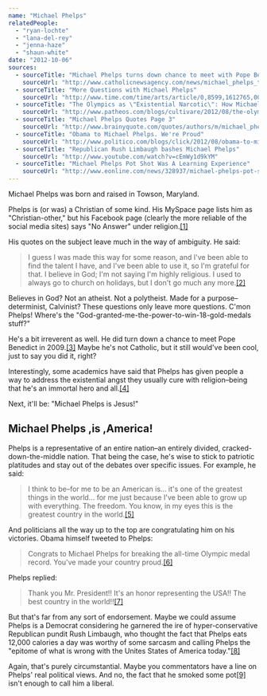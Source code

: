 ```yaml
---
name: "Michael Phelps"
relatedPeople:
  - "ryan-lochte"
  - "lana-del-rey"
  - "jenna-haze"
  - "shaun-white"
date: "2012-10-06"
sources:
  - sourceTitle: "Michael Phelps turns down chance to meet with Pope Benedict"
    sourceUrl: "http://www.catholicnewsagency.com/news/michael_phelps_turns_down_chance_to_meet_with_pope_benedict/"
  - sourceTitle: "More Questions with Michael Phelps"
    sourceUrl: "http://www.time.com/time/arts/article/0,8599,1612765,00.html"
  - sourceTitle: "The Olympics as \"Existential Narcotic\": How Michael Phelps Represses Our Fear of Death"
    sourceUrl: "http://www.patheos.com/blogs/cultivare/2012/08/the-olympics-as-existential-narcotic/"
  - sourceTitle: "Michael Phelps Quotes Page 3"
    sourceUrl: "http://www.brainyquote.com/quotes/authors/m/michael_phelps_3.html"
  - sourceTitle: "Obama to Michael Phelps. We're Proud"
    sourceUrl: "http://www.politico.com/blogs/click/2012/08/obama-to-michael-phelps-were-proud-130740.html"
  - sourceTitle: "Republican Rush Limbaugh bashes Michael Phelps"
    sourceUrl: "http://www.youtube.com/watch?v=cEmWy1d9kYM"
  - sourceTitle: "Michael Phelps Pot Shot Was A Learning Experience"
    sourceUrl: "http://www.eonline.com/news/328937/michael-phelps-pot-shot-was-a-learning-experience"
---
```


Michael Phelps was born and raised in Towson, Maryland.

Phelps is (or was) a Christian of some kind. His MySpace page lists him as "Christian-other," but his Facebook page (clearly the more reliable of the social media sites) says "No Answer" under religion.<a class="source-citation" href="#http://www.catholicnewsagency.com/news/michael_phelps_turns_down_chance_to_meet_with_pope_benedict/" title="Michael Phelps turns down chance to meet with Pope Benedict">[1]</a>

His quotes on the subject leave much in the way of ambiguity. He said:

>I guess I was made this way for some reason, and I've been able to find the talent I have, and I've been able to use it, so I'm grateful for that. I believe in God; I'm not saying I'm highly religious. I used to always go to church on holidays, but I don't go much any more.<a class="source-citation" href="#http://www.time.com/time/arts/article/0,8599,1612765,00.html" title="More Questions with Michael Phelps">[2]</a>

Believes in God? Not an atheist. Not a polytheist. Made for a purpose–determinist, Calvinist? These questions only leave more questions. C'mon Phelps! Where's the "God-granted-me-the-power-to-win-18-gold-medals stuff?"

He's a bit irreverent as well. He did turn down a chance to meet Pope Benedict in 2009.<a class="source-citation" href="#http://www.catholicnewsagency.com/news/michael_phelps_turns_down_chance_to_meet_with_pope_benedict/" title="Michael Phelps turns down chance to meet with Pope Benedict">[3]</a> Maybe he's not Catholic, but it still would've been cool, just to say you did it, right?

Interestingly, some academics have said that Phelps has given people a way to address the existential angst they usually cure with religion–being that he's an immortal hero and all.<a class="source-citation" href="#http://www.patheos.com/blogs/cultivare/2012/08/the-olympics-as-existential-narcotic/" title="The Olympics as &quot;Existential Narcotic&quot;: How Michael Phelps Represses Our Fear of Death">[4]</a>

Next, it'll be: "Michael Phelps is Jesus!"


## Michael Phelps ,is ,America!

Phelps is a representative of an entire nation–an entirely divided, cracked-down-the-middle nation. That being the case, he's wise to stick to patriotic platitudes and stay out of the debates over specific issues. For example, he said:

>I think to be–for me to be an American is… it's one of the greatest things in the world… for me just because I've been able to grow up with everything. The freedom. You know, in my eyes this is the greatest country in the world.<a class="source-citation" href="#http://www.brainyquote.com/quotes/authors/m/michael_phelps_3.html" title="Michael Phelps Quotes Page 3">[5]</a>

And politicians all the way up to the top are congratulating him on his victories. Obama himself tweeted to Phelps:

>Congrats to Michael Phelps for breaking the all-time Olympic medal record. You've made your country proud.<a class="source-citation" href="#http://www.politico.com/blogs/click/2012/08/obama-to-michael-phelps-were-proud-130740.html" title="Obama to Michael Phelps. We&apos;re Proud">[6]</a>

Phelps replied:

>Thank you Mr. President!! It's an honor representing the USA!! The best country in the world!!<a class="source-citation" href="#http://www.politico.com/blogs/click/2012/08/obama-to-michael-phelps-were-proud-130740.html" title="Obama to Michael Phelps. We&apos;re Proud">[7]</a>

But that's far from any sort of endorsement. Maybe we could assume Phelps is a Democrat considering he garnered the ire of hyper-conservative Republican pundit Rush Limbaugh, who thought the fact that Phelps eats 12,000 calories a day was worthy of some sarcasm and calling Phelps the "epitome of what is wrong with the Unites States of America today."<a class="source-citation" href="#http://www.youtube.com/watch?v=cEmWy1d9kYM" title="Republican Rush Limbaugh bashes Michael Phelps">[8]</a>

Again, that's purely circumstantial. Maybe you commentators have a line on Phelps' real political views. And no, the fact that he smoked some pot<a class="source-citation" href="#http://www.eonline.com/news/328937/michael-phelps-pot-shot-was-a-learning-experience" title="Michael Phelps Pot Shot Was A Learning Experience">[9]</a> isn't enough to call him a liberal. 